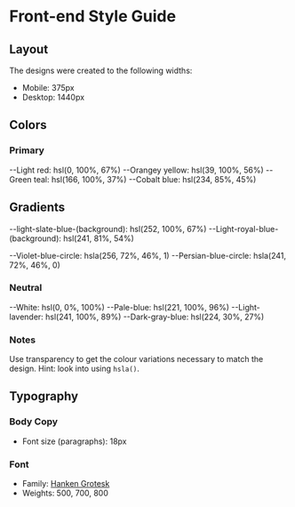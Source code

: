 # Front-end Style Guide

## Layout

The designs were created to the following widths:

- Mobile: 375px
- Desktop: 1440px

## Colors

### Primary

--Light red: hsl(0, 100%, 67%)
--Orangey yellow: hsl(39, 100%, 56%)
--Green teal: hsl(166, 100%, 37%)
--Cobalt blue: hsl(234, 85%, 45%)

## Gradients

--light-slate-blue-(background): hsl(252, 100%, 67%)
--Light-royal-blue-(background): hsl(241, 81%, 54%)

--Violet-blue-circle: hsla(256, 72%, 46%, 1)
--Persian-blue-circle: hsla(241, 72%, 46%, 0)



### Neutral

--White: hsl(0, 0%, 100%)
--Pale-blue: hsl(221, 100%, 96%)
--Light-lavender: hsl(241, 100%, 89%)
--Dark-gray-blue: hsl(224, 30%, 27%)

### Notes

Use transparency to get the colour variations necessary to match the design. Hint: look into using `hsla()`.

## Typography

### Body Copy

- Font size (paragraphs): 18px

### Font

- Family: [Hanken Grotesk](https://fonts.google.com/specimen/Hanken+Grotesk)
- Weights: 500, 700, 800
